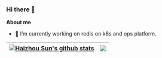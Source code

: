 ### Hi there 👋

<!--
**631086083/631086083** is a ✨ _special_ ✨ repository because its `README.md` (this file) appears on your GitHub profile.

Here are some ideas to get you started:

- 🔭 I’m currently working on ...
- 🌱 I’m currently learning ...
- 👯 I’m looking to collaborate on ...
- 🤔 I’m looking for help with ...
- 💬 Ask me about ...
- 📫 How to reach me: ...
- 😄 Pronouns: ...
- ⚡ Fun fact: ...
-->

**About me**

- 🔭 I’m currently working on redis on k8s and ops platform.    
  



| <a href="https://github.com/631086083/github-readme-stats"><img align="center" src="https://github-readme-stats.vercel.app/api?username=631086083&show_icons=true&include_all_commits=true&theme=buefy&hide_border=true" alt="Haizhou Sun's github stats" /></a> | <a href="https://github.com/631086083/github-readme-stats"><img align="center" src="https://github-readme-stats.vercel.app/api/top-langs/?username=631086083&layout=compact&theme=buefy&hide_border=true" /></a> |
| ------------- | ------------- |
